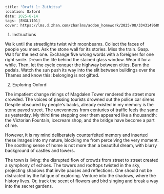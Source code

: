 ```meta
title: "Draft 1: Zuihitsu"
location: Oxford
date: 2025-8-14
tags: [ENGL1101]
cover: https://lms.d.zhan.com/zhanlms/addon_homework/2025/08/3343149689b1774cffe4/PXL_20250810_164543988.webp
```

1. Instructions

Walk until the streetlights twist with moonbeams. Collect the faces of people you meet. Ask the stone wall for its stories.  Miss the train. Gasp. Wait for the next one. Exchange five wrong words with a foreigner for one right smile. Dream the life behind the stained glass window. Wear it for a while. Then, let the cycle conquer the highway between cities. Burn the pedals. Watch the sun push its way into the slit between buildings over the Thames and know this: belonging is not gifted.

2. Exploring Oxford

The impatient change rinings of Magdalen Tower rendered the street more crowded. The voices of passing tourists drowned out the police car sirens. Despite obscured by people's backs, already existed in my memory is the stone paved street. The unevenness from centuries of traffic feels the same as yesterday. My third time stepping over them appeared like a thousandth: the Victorian Fountain, icecream shop, and the bridge have become a part of me.

However, it is my mind deliberately counterfeited memory and inserted these images into my nature, blocking me from perceiving the very moment. The soothing sense of home is not more than a beautiful dream, with blurry background of castles and towers.

The town is living: the disrupted flow of crowds from street to street created a symphony of echoes. The towers and rooftops twisted in the sky, projecting shadows that invite pauses and reflections. One should not be distracted by the fatigue of exploring. Venture into the shadows, where the history lives. Or, track the scent of flowers and bird singing and break a way into the secret gardens.
